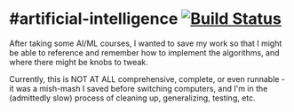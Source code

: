 #artificial-intelligence [![Build Status](https://travis-ci.org/anderson-dan-w/artificial-intelligence.svg?branch=master)](https://travis-ci.org/anderson-dan-w/artificial-intelligence)
===
After taking some AI/ML courses, I wanted to save my work so that I might be able to reference and remember how to implement the algorithms, and where there might be knobs to tweak.

Currently, this is NOT AT ALL comprehensive, complete, or even runnable - it was a mish-mash I saved before switching computers, and I'm in the (admittedly slow) process of cleaning up, generalizing, testing, etc.

